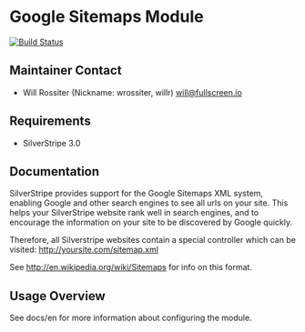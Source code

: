 # Google Sitemaps Module

[![Build Status](https://secure.travis-ci.org/wilr/silverstripe-googlesitemaps.png?branch=1.1)](http://travis-ci.org/wilr/silverstripe-googlesitemaps)

## Maintainer Contact

* Will Rossiter (Nickname: wrossiter, willr) <will@fullscreen.io>

## Requirements

* SilverStripe 3.0

## Documentation

SilverStripe provides support for the Google Sitemaps XML system, enabling 
Google and other search engines to see all urls on your site. This helps 
your SilverStripe website rank well in search engines, and to encourage the 
information on your site to be discovered by Google quickly.

Therefore, all Silverstripe websites contain a special controller which can 
be visited: http://yoursite.com/sitemap.xml

See http://en.wikipedia.org/wiki/Sitemaps for info on this format.

## Usage Overview

See docs/en for more information about configuring the module.
	
